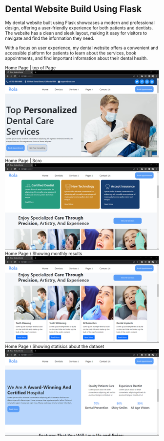 # Dental Website Build Using Flask


My dental website built using Flask showcases a modern and professional design, offering a user-friendly experience for both patients and dentists. The website has a clean and sleek layout, making it easy for visitors to navigate and find the information they need. 

With a focus on user experience, my dental website offers a convenient and accessible platform for patients to learn about the services, book appointments, and find important information about their dental health.



Home Page | top of Page
![Example Image](/static/images/page1.png)
Home Page | Scro
![Example Image](/static/images/page2.png)
Home Page / Showing monthly results
![Example Image](/static/images/page3.png)
Home Page / Showing statisics about the dataset
![Example Image](/static/images/page4.png)